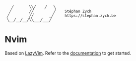 ```    _______   ____ ___
   ╱       ╲╲╱    ╱   ╲
  ╱        ╱╱         ╱    Stéphan Zych
 ╱         ╱╱       _╱     https://stephan.zych.be
 ╲__╱__╱__╱╲╲___╱___╱
```


# Nvim

Based on [LazyVim](https://github.com/LazyVim/LazyVim).
Refer to the [documentation](https://lazyvim.github.io/installation) to get started.


